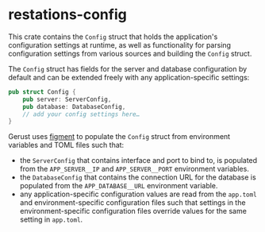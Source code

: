 # restations-config

This crate contains the `Config` struct that holds the application's configuration settings at runtime, as well as functionality for parsing configuration settings from various sources and building the `Config` struct.

The `Config` struct has fields for the server and database configuration by default and can be extended freely with any application-specific settings:

```rs
pub struct Config {
    pub server: ServerConfig,
    pub database: DatabaseConfig,
    // add your config settings here…
}
```

Gerust uses [figment](https://crates.io/crates/figment) to populate the `Config` struct from environment variables and TOML files such that:

* the `ServerConfig` that contains interface and port to bind to, is populated from the `APP_SERVER__IP` and `APP_SERVER__PORT` environment variables.
* the `DatabaseConfig` that contains the connection URL for the database is populated from the `APP_DATABASE__URL` environment variable.
* any application-specific configuration values are read from the `app.toml` and environment-specific configuration files such that settings in the environment-specific configuration files override values for the same setting in `app.toml`.
